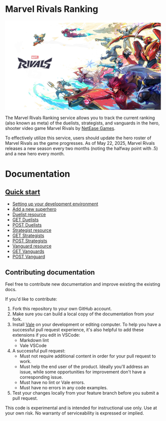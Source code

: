 # Marvel Rivals Ranking

![alt text](media/Cover_9.png)

The Marvel Rivals Ranking service allows you to track the current ranking (also known as meta) of the duelists, 
strategists, and vanguards in the 
hero, shooter video game Marvel Rivals by [NetEase Games](https://www.neteasegames.com/).

To effectively utilize this service, users should update the hero roster of Marvel Rivals as the game progresses. As of May 22, 2025, Marvel Rivals releases a new season every two months (noting the halfway point with .5) and a new hero every month.  

# Documentation

## [Quick start](/docs/tutorials/Getting_started.md)
- [Setting up your development environment](/docs/tutorials/dev-env.md)
- [Add a new superhero](/docs/tutorials/Add_a_new_superhero.md)
- [Duelist resource](/docs/apis/duelist-resource.md)
- [GET Duelists](/docs/apis/get-duelists.md)
- [POST Duelists](/docs/apis/post-duelist.md)
- [Strategist resource](/docs/apis/strategist-resource.md)
- [GET Strategists](/docs/apis/get-strategist.md)
- [POST Strategists](/docs/apis/post-strategist.md)
- [Vanguard resource](/docs/apis/vanguard-resource.md)
- [GET Vanguards](/docs/apis/get-vanguard.md)
- [POST Vanguard](/docs/apis/post-vanguard.md)

## Contributing documentation

Feel free to contribute new documentation and improve existing the existing docs.

If you'd like to contribute:

1. Fork this repository to your own GitHub account.
2. Make sure you can build a local copy of the documentation from your fork.
3. Install [Vale](https://vale.sh/) on your development or editing computer.
   To help you have a successful pull request experience, it's also helpful
   to add these extensions if you edit in VSCode:
    * Markdown lint
    * Vale VSCode
4. A successful pull request:
    * Must not require additional content in order for your pull request to work.
    * Must help the end user of the product. Ideally you'll address an issue, while some opportunities for improvement don't have a corresponding issue.
    * Must have no lint or Vale errors.
    * Must have no errors in any code examples.
5. Test your changes locally from your feature branch before you submit a pull request.

This code is experimental and is intended for instructional use only.
Use at your own risk. No warranty of serviceability is expressed or implied.